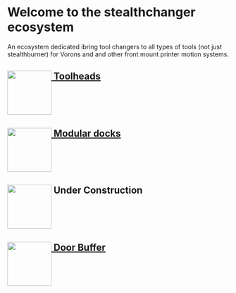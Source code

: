 # Welcome to the stealthchanger ecosystem

An ecosystem dedicated ibring tool changers to all types of tools (not just stealthburner) for Vorons and and other front mount printer motion systems.

## [<img src="https://github.com/Stealthchanger/Toolchanger/blob/main/media/Stealthchanger_toolchanger_logo.png?raw=true" height="100" align="top" /> Toolheads](https://github.com/Stealthchanger/Toolchanger)

## [<img src="https://github.com/StealthChanger/ModularDock/blob/main/media/images/ModularDock_logo.png?raw=true" height="100" align="top" /> Modular docks](https://github.com/Stealthchanger/ModularDock)

## <img src="https://github.com/StealthChanger/.github/blob/main/Media/Stealthchanger_tophat_logo.png?raw=true" height="100" align="top" /> Under Construction

## [<img src="https://github.com/Stealthchanger/.github/blob/main/Media/Stealthchanger_DoorBuffer.png?raw=true" height="100" align="top" /> Door Buffer](https://github.com/Stealthchanger/DoorBuffer)
